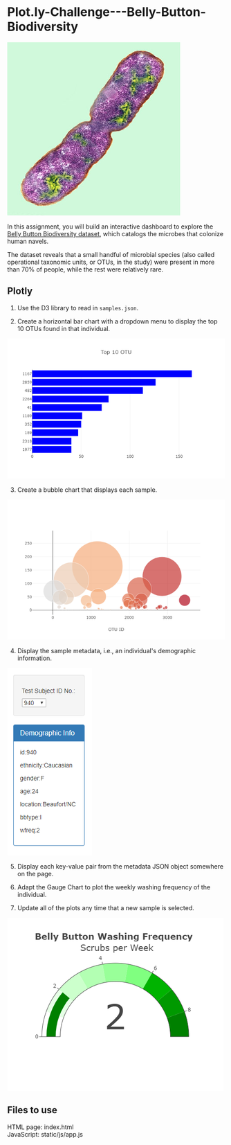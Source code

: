 # Plot.ly-Challenge---Belly-Button-Biodiversity

![Bacteria by filterforge.com](Images/bacteria.jpg)

In this assignment, you will build an interactive dashboard to explore the [Belly Button Biodiversity dataset](http://robdunnlab.com/projects/belly-button-biodiversity/), which catalogs the microbes that colonize human navels.

The dataset reveals that a small handful of microbial species (also called operational taxonomic units, or OTUs, in the study) were present in more than 70% of people, while the rest were relatively rare.

## Plotly

1. Use the D3 library to read in `samples.json`.

2. Create a horizontal bar chart with a dropdown menu to display the top 10 OTUs found in that individual.

![bar Chart](Images/hw01.png)

3. Create a bubble chart that displays each sample.

![hw](Images/hw02.png)


4. Display the sample metadata, i.e., an individual's demographic information.

![hw](Images/hw03.png)


5. Display each key-value pair from the metadata JSON object somewhere on the page.

6. Adapt the Gauge Chart to plot the weekly washing frequency of the individual.

7. Update all of the plots any time that a new sample is selected.

![Weekly Washing Frequency Gauge](Images/gauge.png)


## Files to use
HTML page:	index.html
<br>
JavaScript:	static/js/app.js 




